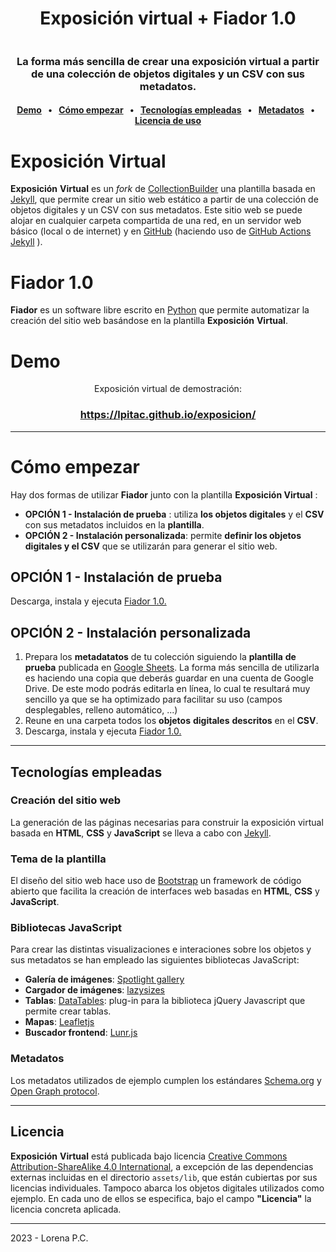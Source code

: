 <p></p>
<h1 align="center">Exposición virtual + Fiador 1.0</h1>
<img src="https://lpitac.github.io/exposicion/assets/img/captura_portada.svg" alt="">
<h3 align="center">La forma más sencilla de crear una exposición virtual a partir de una colección de objetos digitales y un CSV con sus metadatos.</h3>

<h4 align="center"><a href="#demo">Demo</a> &ensp;&bull;&ensp; <a href="#como">Cómo empezar</a> &ensp;&bull;&ensp; <a href="#tecnologias">Tecnologías empleadas</a> &ensp;&bull;&ensp; <a href="#licencia">Metadatos</a> &ensp;&bull;&ensp; <a href="#licencia">Licencia de uso</a></h4>

# Exposición Virtual

__Exposición__ __Virtual__ es un _fork_ de [CollectionBuilder](https://collectionbuilder.github.io/) una plantilla basada en [Jekyll](https://jekyllrb.com/), que permite crear un sitio web estático a partir de una colección de objetos digitales y un CSV con sus metadatos.
Este sitio web se puede alojar en cualquier carpeta compartida de una red, en un servidor web básico (local o de internet) y en [GitHub](https://github.com/) (haciendo uso de [GitHub Actions Jekyll](https://jekyllrb.com/docs/continuous-integration/github-actions/) ).

# Fiador 1.0
__Fiador__ es un software libre escrito en [Python](https://www.python.org) que permite automatizar la creación del sitio web basándose en la plantilla __Exposición__ __Virtual__.

<a name="demo"></a>
# Demo
<p align="center">Exposición virtual de demostración:</p> 
<h3 align="center"><a href="https://lpitac.github.io/exposicion/">https://lpitac.github.io/exposicion/</a></h3>

----
<a name="como"></a>
# Cómo empezar
Hay dos formas de utilizar __Fiador__ junto con la plantilla __Exposición Virtual__ : 
- __OPCIÓN 1 - Instalación de prueba__ : utiliza __los objetos digitales__ y el __CSV__ con sus metadatos incluidos en la __plantilla__.
- __OPCIÓN 2 - Instalación personalizada__: permite __definir los objetos digitales y el CSV__ que se utilizarán para generar el sitio web.

## OPCIÓN 1 - Instalación de prueba
Descarga, instala y ejecuta [Fiador 1.0.](https://) 

## OPCIÓN 2 - Instalación personalizada
1. Prepara los __metadatatos__ de tu colección siguiendo la __plantilla__ __de__ __prueba__ publicada en [Google Sheets](https://docs.google.com/spreadsheets/d/1nN_k4JQB4LJraIzns7WcM3OXK-xxGMQhW1shMssflNM/edit?usp=sharing). 
	 La forma más sencilla de utilizarla es haciendo una copia que deberás guardar en una cuenta de Google Drive. De este modo podrás editarla en línea, lo cual te resultará muy sencillo ya que se ha optimizado para facilitar su uso (campos desplegables, relleno automático, ...)
2. Reune en una carpeta todos los __objetos__ __digitales__ __descritos__ en el __CSV__.
3. Descarga, instala y ejecuta [Fiador 1.0.](https://) 

---
<a name="tecnologias"></a>
## Tecnologías empleadas
### Creación del sitio web 
La generación de las páginas necesarias para construir la exposición virtual basada en __HTML__, __CSS__ y __JavaScript__ se lleva a cabo con [Jekyll](https://jekyllrb.com/).  

### Tema de la plantilla 
El diseño del sitio web hace uso de [Bootstrap](https://getbootstrap.com/) un framework de código abierto que facilita la creación de interfaces web basadas en __HTML__, __CSS__ y __JavaScript__.

### Bibliotecas JavaScript
Para crear las distintas visualizaciones e interaciones sobre los objetos y sus metadatos se han empleado las siguientes bibliotecas JavaScript: 

- __Galería de imágenes__: [Spotlight gallery](https://github.com/nextapps-de/spotlight)
- __Cargador de imágenes__: [lazysizes](https://github.com/aFarkas/lazysizes)
- __Tablas__: [DataTables](https://datatables.net/): plug-in para la biblioteca jQuery Javascript que permite crear tablas.
- __Mapas__: [Leafletjs](http://leafletjs.com/)
- __Buscador frontend__: [Lunr.js](https://lunrjs.com/)

<a name="metadatos"></a>
### Metadatos
Los metadatos utilizados de ejemplo cumplen los estándares [Schema.org](http://schema.org) y [Open Graph protocol](http://ogp.me/).

---
<a name="licencia"></a>
## Licencia
__Exposición__ __Virtual__ está publicada bajo licencia [Creative Commons Attribution-ShareAlike 4.0 International](http://creativecommons.org/licenses/by-sa/4.0/), a excepción de las dependencias externas incluidas en el directorio `assets/lib`, que están cubiertas por sus licencias individuales. 
Tampoco abarca los objetos digitales utilizados como ejemplo. En cada uno de ellos se especifica, bajo el campo __"Licencia"__ la licencia concreta aplicada.

---
2023 - Lorena P.C.
